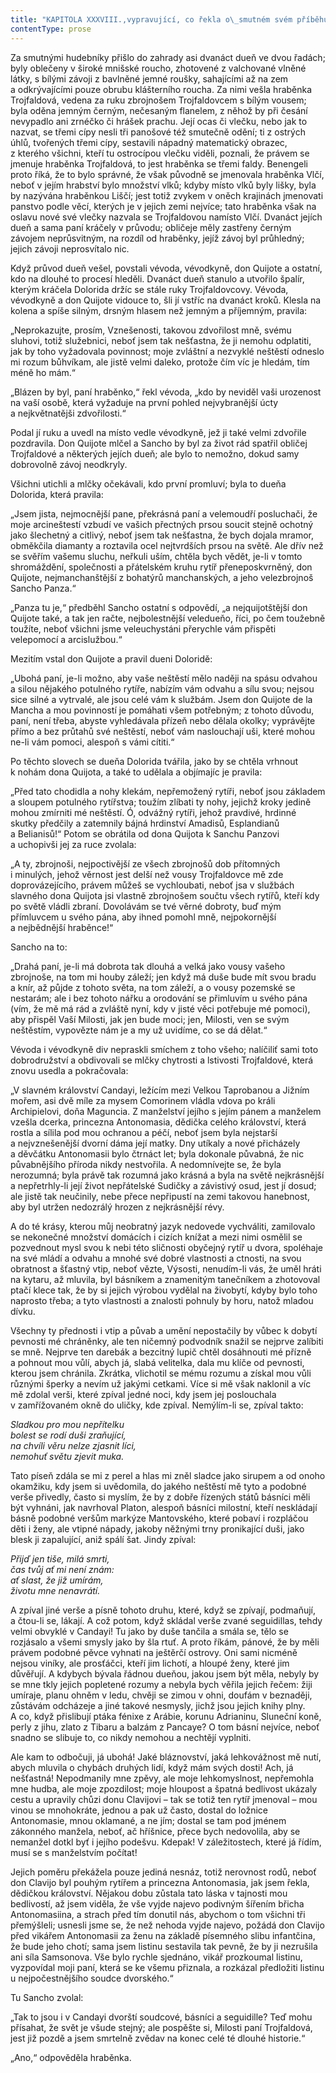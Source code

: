 ```yaml
---
title: "KAPITOLA XXXVIII.,vypravující, co řekla o\_smutném svém příběhu dueňa Dolorida."
contentType: prose
---
```


  

Za smutnými hudebníky přišlo do zahrady asi dvanáct dueň ve dvou řadách; byly oblečeny v široké mnišské roucho, zhotovené z valchované vlněné látky, s bílými závoji z bavlněné jemné roušky, sahajícími až na zem a odkrývajícími pouze obrubu klášterního roucha. Za nimi vešla hraběnka Trojfaldová, vedena za ruku zbrojnošem Trojfaldovcem s bílým vousem; byla oděna jemným černým, nečesaným flanelem, z něhož by při česání nevypadlo ani zrnéčko či hrášek prachu. Její ocas či vlečku, nebo jak to nazvat, se třemi cípy nesli tři panošové též smutečně odění; ti z ostrých úhlů, tvořených třemi cípy, sestavili nápadný matematický obrazec, z kterého všichni, kteří tu ostrocípou vlečku viděli, poznali, že právem se jmenuje hraběnka Trojfaldová, to jest hraběnka se třemi faldy. Benengeli proto říká, že to bylo správné, že však původně se jmenovala hraběnka Vlčí, neboť v jejím hrabství bylo množství vlků; kdyby místo vlků byly lišky, byla by nazývána hraběnkou Liščí; jest totiž zvykem v oněch krajinách jmenovati panstvo podle věcí, kterých je v jejich zemi nejvíce; tato hraběnka však na oslavu nové své vlečky nazvala se Trojfaldovou namísto Vlčí. Dvanáct jejích dueň a sama paní kráčely v průvodu; obličeje měly zastřeny černým závojem neprůsvitným, na rozdíl od hraběnky, jejíž závoj byl průhledný; jejich závoji neprosvítalo nic.

Když průvod dueň vešel, povstali vévoda, vévodkyně, don Quijote a ostatní, kdo na dlouhé to procesí hleděli. Dvanáct dueň stanulo a utvořilo špalír, kterým kráčela Dolorida držíc se stále ruky Trojfaldovcovy. Vévoda, vévodkyně a don Quijote vidouce to, šli jí vstříc na dvanáct kroků. Klesla na kolena a spíše silným, drsným hlasem než jemným a příjemným, pravila:

„Neprokazujte, prosím, Vznešenosti, takovou zdvořilost mně, svému sluhovi, totiž služebnici, neboť jsem tak nešťastna, že ji nemohu odplatiti, jak by toho vyžadovala povinnost; moje zvláštní a nezvyklé neštěstí odneslo mi rozum bůhvíkam, ale jistě velmi daleko, protože čím víc je hledám, tím méně ho mám.“

„Blázen by byl, paní hraběnko,“ řekl vévoda, „kdo by neviděl vaši urozenost na vaší osobě, která vyžaduje na první pohled nejvybranější úcty a nejkvětnatějši zdvořilosti.“

Podal jí ruku a uvedl na místo vedle vévodkyně, jež ji také velmi zdvořile pozdravila. Don Quijote mlčel a Sancho by byl za život rád spatřil obličej Trojfaldové a některých jejích dueň; ale bylo to nemožno, dokud samy dobrovolně závoj neodkryly.

Všichni utichli a mlčky očekávali, kdo první promluví; byla to dueňa Dolorida, která pravila:

„Jsem jista, nejmocnější pane, překrásná paní a velemoudří posluchači, že moje arcineštestí vzbudí ve vašich přectných prsou soucit stejně ochotný jako šlechetný a citlivý, neboť jsem tak nešťastna, že bych dojala mramor, obměkčila diamanty a roztavila ocel nejtvrdších prsou na světě. Ale dřív než se svěřím vašemu sluchu, neřkuli uším, chtěla bych vědět, je-li v tomto shromáždění, společnosti a přátelském kruhu rytíř přeneposkvrněný, don Quijote, nejmanchanštější z bohatýrů manchanských, a jeho velezbrojnoš Sancho Panza.“

„Panza tu je,“ předběhl Sancho ostatní s odpovědí, „a nejquijotštější don Quijote také, a tak jen račte, nejbolestnější veledueňo, říci, po čem toužebně toužíte, neboť všichni jsme veleuchystáni přerychle vám přispěti velepomocí a arcislužbou.“

Mezitím vstal don Quijote a pravil dueni Doloridě:

„Ubohá paní, je-li možno, aby vaše neštěstí mělo naději na spásu odvahou a silou nějakého potulného rytíře, nabízím vám odvahu a sílu svou; nejsou sice silné a vytrvalé, ale jsou celé vám k službám. Jsem don Quijote de la Mancha a mou povinností je pomáhati všem potřebným; z tohoto důvodu, paní, není třeba, abyste vyhledávala přízeň nebo dělala okolky; vyprávějte přímo a bez průtahů své neštěstí, neboť vám naslouchají uši, které mohou ne-li vám pomoci, alespoň s vámi cítiti.“

Po těchto slovech se dueňa Dolorida tvářila, jako by se chtěla vrhnout k nohám dona Quijota, a také to udělala a objímajíc je pravila:

„Před tato chodidla a nohy klekám, nepřemožený rytíři, neboť jsou základem a sloupem potulného rytířstva; toužím zlíbati ty nohy, jejichž kroky jedině mohou zmírniti mé neštěstí. Ó, odvážný rytíři, jehož pravdivé, hrdinné skutky předčily a zatemnily bájná hrdinství Amadisů, Esplandianů a Belianisů!“ Potom se obrátila od dona Quijota k Sanchu Panzovi a uchopivši jej za ruce zvolala:

„A ty, zbrojnoši, nejpoctivější ze všech zbrojnošů dob přítomných i minulých, jehož věrnost jest delší než vousy Trojfaldovce mě zde doprovázejícího, právem můžeš se vychloubati, neboť jsa v službách slavného dona Quijota jsi vlastně zbrojnošem součtu všech rytířů, kteří kdy po světě vládli zbraní. Dovolávám se tvé věrné dobroty, buď mým přímluvcem u svého pána, aby ihned pomohl mně, nejpokornější a nejbědnější hraběnce!“

Sancho na to:

„Drahá paní, je-li má dobrota tak dlouhá a velká jako vousy vašeho zbrojnoše, na tom mi houby záleží; jen když má duše bude mít svou bradu a knír, až půjde z tohoto světa, na tom záleží, a o vousy pozemské se nestarám; ale i bez tohoto nářku a orodování se přimluvím u svého pána (vím, že mě má rád a zvláště nyní, kdy v jisté věci potřebuje mé pomoci), aby přispěl Vaší Milosti, jak jen bude moci; jen, Milosti, ven se svým neštěstím, vypovězte nám je a my už uvidíme, co se dá dělat.“

Vévoda i vévodkyně div nepraskli smíchem z toho všeho; nalíčiliť sami toto dobrodružství a obdivovali se mlčky chytrosti a lstivosti Trojfaldové, která znovu usedla a pokračovala:

„V slavném království Candayi, ležícím mezi Velkou Taprobanou a Jižním mořem, asi dvě míle za mysem Comorinem vládla vdova po králi Archipielovi, doňa Maguncia. Z manželství jejího s jejím pánem a manželem vzešla dcerka, princezna Antonomasia, dědička celého království, která rostla a sílila pod mou ochranou a péčí, neboť jsem byla nejstarší a nejvznešenější dvorní dáma její matky. Dny utíkaly a nové přicházely a děvčátku Antonomasii bylo čtrnáct let; byla dokonale půvabná, že nic půvabnějšího příroda nikdy nestvořila. A nedomnívejte se, že byla nerozumná; byla právě tak rozumná jako krásná a byla na světě nejkrásnější a nepřetrhly-li její život nepřátelské Sudičky a závistivý osud, jest jí dosud; ale jistě tak neučinily, nebe přece nepřipustí na zemi takovou hanebnost, aby byl utržen nedozrálý hrozen z nejkrásnější révy.

A do té krásy, kterou můj neobratný jazyk nedovede vychváliti, zamilovalo se nekonečné množství domácích i cizích knížat a mezi nimi osmělil se pozvednout mysl svou k nebi této sličnosti obyčejný rytíř u dvora, spoléhaje na své mládí a odvahu a mnohé své dobré vlastnosti a ctnosti, na svou obratnost a šťastný vtip, neboť vězte, Výsosti, nenudím-li vás, že uměl hráti na kytaru, až mluvila, byl básníkem a znamenitým tanečníkem a zhotovoval ptačí klece tak, že by si jejich výrobou vydělal na živobytí, kdyby bylo toho naprosto třeba; a tyto vlastnosti a znalosti pohnuly by horu, natož mladou dívku.

Všechny ty přednosti i vtip a půvab a umění nepostačily by vůbec k dobytí pevnosti mé chráněnky, ale ten ničemný podvodník snažil se nejprve zalíbiti se mně. Nejprve ten darebák a bezcitný lupič chtěl dosáhnouti mé přízně a pohnout mou vůlí, abych já, slabá velitelka, dala mu klíče od pevnosti, kterou jsem chránila. Zkrátka, vlichotil se mému rozumu a získal mou vůli různými šperky a nevím už jakými cetkami. Více si mě však naklonil a víc mě zdolal verši, které zpíval jedné noci, kdy jsem jej poslouchala v zamřížovaném okně do uličky, kde zpíval. Nemýlím-li se, zpíval takto:

_Sladkou pro mou nepřítelku  
bolest se rodí duši zraňující,  
na chvíli věru nelze zjasnit líci,  
nemohuť světu zjevit muka._

Tato píseň zdála se mi z perel a hlas mi zněl sladce jako sirupem a od onoho okamžiku, kdy jsem si uvědomila, do jakého neštěstí mě tyto a podobné verše přivedly, často si myslím, že by z dobře řízených států básníci měli být vyhnáni, jak navrhoval Platon, alespoň básníci milostní, kteří neskládají básně podobné veršům markýze Mantovského, které pobaví i rozpláčou děti i ženy, ale vtipné nápady, jakoby něžnými trny pronikající duši, jako blesk ji zapalující, aniž spálí šat. Jindy zpíval:

_Přijď jen tiše, milá smrti,  
čas tvůj ať mi není znám:  
ať slast, že již umírám,  
životu mne nenavrátí._

A zpíval jiné verše a písně tohoto druhu, které, když se zpívají, podmaňují, a čtou-li se, lákají. A což potom, když skládal verše zvané seguidillas, tehdy velmi obvyklé v Candayi! Tu jako by duše tančila a smála se, tělo se rozjásalo a všemi smysly jako by šla rtuť. A proto říkám, pánové, že by měli právem podobné pěvce vyhnati na ještěrčí ostrovy. Oni sami nicméně nejsou viníky, ale prosťáčci, kteří jim lichotí, a hloupé ženy, které jim důvěřují. A kdybych bývala řádnou dueňou, jakou jsem být měla, nebyly by se mne tkly jejich popletené rozumy a nebyla bych věřila jejich řečem: žiji umíraje, planu ohněm v ledu, chvěji se zimou v ohni, doufám v beznaději, zůstávám odcházeje a jiné takové nesmysly, jichž jsou jejich knihy plny. A co, když přislibují ptáka fénixe z Arábie, korunu Adrianinu, Sluneční koně, perly z jihu, zlato z Tibaru a balzám z Pancaye? O tom básní nejvíce, neboť snadno se slibuje to, co nikdy nemohou a nechtějí vyplniti.

Ale kam to odbočuji, já ubohá! Jaké bláznovství, jaká lehkovážnost mě nutí, abych mluvila o chybách druhých lidí, když mám svých dosti! Ach, já nešťastná! Nepodmanily mne zpěvy, ale moje lehkomyslnost, nepřemohla mne hudba, ale moje zpozdilost; moje hloupost a špatná bedlivost ukázaly cestu a upravily chůzi donu Clavijovi – tak se totiž ten rytíř jmenoval – mou vinou se mnohokráte, jednou a pak už často, dostal do ložnice Antonomasie, mnou oklamané, a ne jím; dostal se tam pod jménem zákonného manžela, neboť, ač hříšnice, přece bych nedovolila, aby se nemanžel dotkl byť i jejího podešvu. Kdepak! V záležitostech, které já řídím, musí se s manželstvím počítat!

Jejich poměru překážela pouze jediná nesnáz, totiž nerovnost rodů, neboť don Clavijo byl pouhým rytířem a princezna Antonomasia, jak jsem řekla, dědičkou království. Nějakou dobu zůstala tato láska v tajnosti mou bedlivostí, až jsem viděla, že vše vyjde najevo podivným šířením břicha Antonomasiina, a strach před tím donutil nás, abychom o tom všichni tři přemýšleli; usnesli jsme se, že než nehoda vyjde najevo, požádá don Clavijo před vikářem Antonomasii za ženu na základě písemného slibu infantčina, že bude jeho chotí; sama jsem listinu sestavila tak pevně, že by ji nezrušila ani síla Samsonova. Vše bylo rychle sjednáno, vikář prozkoumal listinu, vyzpovídal moji paní, která se ke všemu přiznala, a rozkázal předložiti listinu u nejpočestnějšího soudce dvorského.“

Tu Sancho zvolal:

„Tak to jsou i v Candayi dvorští soudcové, básníci a seguidille? Teď mohu přísahat, že svět je všude stejný; ale pospěšte si, Milosti paní Trojfaldová, jest již pozdě a jsem smrtelně zvědav na konec celé té dlouhé historie.“

„Ano,“ odpověděla hraběnka.
